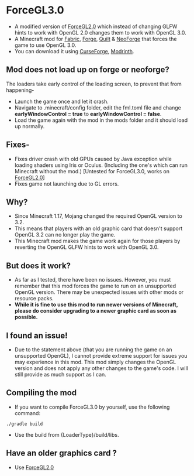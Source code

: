 # ForceGL3.0
- A modified version of [ForceGL2.0](https://github.com/coredex-source/ForceGL2.0-1.2x) which instead of changing GLFW hints to work with OpenGL 2.0 changes them to work with OpenGL 3.0.
- A Minecraft mod for [Fabric](https://fabricmc.net/), [Forge](https://files.minecraftforge.net/net/minecraftforge/forge/), [Quilt](https://quiltmc.org/) & [NeoForge](https://neoforged.net) that forces the game to use OpenGL 3.0.
- You can download it using [CurseForge](https://www.curseforge.com/), [Modrinth](https://modrinth.com/).

## Mod does not load up on forge or neoforge?
The loaders take early control of the loading screen, to prevent that from happening-
- Launch the game once and let it crash.
- Navigate to .minecraft/config folder, edit the fml.toml file and change **earlyWindowControl = true** to **earlyWindowControl = false**.
- Load the game again with the mod in the mods folder and it should load up normally.

## Fixes-
- Fixes driver crash with old GPUs caused by Java exception while loading shaders using Iris or Oculus. (Including the one's which can run Minecraft without the mod.) [Untested for ForceGL3.0, works on [ForceGL2.0](https://github.com/coredex-source/ForceGL2.0-1.2x)]
- Fixes game not launching due to GL errors.

## Why?
- Since Minecraft 1.17, Mojang changed the required OpenGL version to 3.2.  
- This means that players with an old graphic card that doesn't support OpenGL 3.2 can no longer play the game.  
- This Minecraft mod makes the game work again for those players by reverting the OpenGL GLFW hints to work with OpenGL 3.0.

## But does it work?
- As far as I tested, there have been no issues. However, you must remember that this mod forces the game to run on an unsupported OpenGL version. There may be unexpected issues with other mods or resource packs.  
- **While it is fine to use this mod to run newer versions of Minecraft, please do consider upgrading to a newer graphic card as soon as possible.**

## I found an issue!
- Due to the statement above (that you are running the game on an unsupported OpenGL), I cannot provide extreme support for issues you may experience in this mod. This mod simply changes the OpenGL version and does not apply any other changes to the game's code. I will still provide as much support as I can.

## Compiling the mod
- If you want to compile ForceGL3.0 by yourself, use the following command:
```
./gradle build  
```
- Use the build from {LoaderType}/build/libs.

## Have an older graphics card ?
- Use [ForceGL2.0](https://github.com/coredex-source/ForceGL2.0-1.2x)
